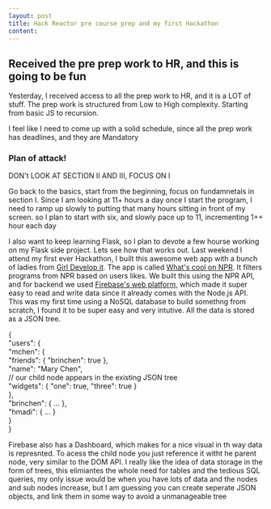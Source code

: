 ```yaml
---
layout: post
title: Hack Reactor pre course prep and my first Hackathon
content: 
---
```


<!--![Image description](/images/config.png)-->
  
  <article class = post>
    <h1>Received the pre prep work to HR, and this is going to be  fun</h1>
    <p>Yesterday, I received access to all the prep work to HR, and it is a LOT of stuff. The prep work is structured from Low to High complexity. Starting from basic JS to recursion.</p>
    <p>I feel like I need to come up with a solid schedule, since all the prep work has deadlines, and they are Mandatory</p>
    <h3>Plan of attack!</h3>
    <p>DON't LOOK AT SECTION II AND III, FOCUS ON I</p>
    <p>Go back to the basics, start from the beginning, focus on fundamnetals in section I. Since I am looking at 11+ hours a day once I start the program, I need to ramp up slowly to putting that many hours sitting in front of my screen. so I plan to start with six, and slowly pace up to 11, incrementing 1++ hour each day</p>
    <p>I also want to keep learning Flask, so I plan to devote a few hourse working on my Flask side project. Lets see how that works out. Last weekend I attend my first ever Hackathon, I built this awesome web app with a bunch of ladies from <a href="https://www.girldevelopit.com/">Girl Develop it</a>. The app is called <a href="http://neohack-platypus-renegades.herokuapp.com/">What's cool on NPR</a>. It filters programs from NPR based on users likes. We built this using the NPR API, and for backend we used <a href="">Firebase's web platform</a>, which made it super easy to read and write data since it already comes with the Node.js API. This was my first time using a NoSQL database to build somethng from scratch, I found it to be super easy and very intutive. All the data is stored as a JSON tree.</p>
<p>{ <br>
  "users": {<br>
    "mchen": {<br>
      "friends": { "brinchen": true },<br>
      "name": "Mary Chen",<br>
      // our child node appears in the existing JSON tree<br>
      "widgets": { "one": true, "three": true }<br>
    },<br>
    "brinchen": { ... },<br>
    "hmadi": { ... }<br>
  }<br>
}<br>
</p>

<p>Firebase also has a Dashboard, which makes for a nice visual in th way data is represnted. To acess the child node you just reference it witht he parent node, very similar to the DOM API. I really like the idea of data storage in the form of trees, this elimiantes the whole need for tables and the tedious SQL queries, my only issue would be when you have lots of data and the nodes and sub nodes increase, but I am guessing you can create seperate JSON objects, and link them in some way to avoid a unmanageable tree</p>
   


